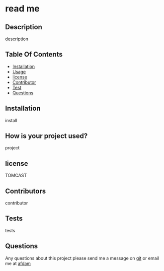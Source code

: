 
  # read me
## Description
description
## Table Of Contents
 * [Installation](#Installation)
 * [Usage](#Usage)
 * [license](#License)
 * [Contributor](#Contributor)
 * [Test](#Test)
 * [Questions](#Questions)
 
## Installation
install
## How is your project used?
project
## license
TOMCAST
## Contributors
contributor
## Tests
tests
## Questions
Any questions about this project please send me a message on <a href="https://github.com/git">git</a> or email me at [afdam](mailto:afdam)
